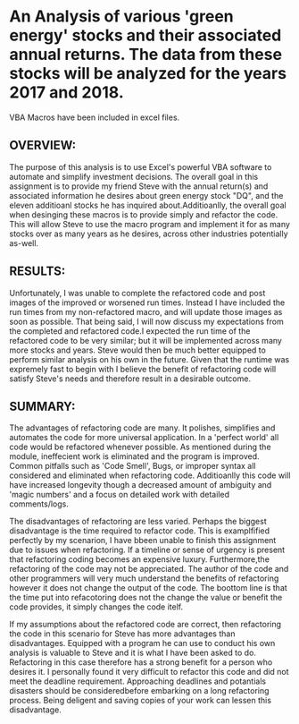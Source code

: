 # An Analysis of various 'green energy' stocks and their associated annual returns. The data from these stocks will be analyzed for the years 2017 and 2018.
VBA Macros have been included in excel files. 

## OVERVIEW: 

The purpose of this analysis is to use Excel's powerful VBA software to automate and simplify investment decisions. The overall goal in this assignment is to provide
my friend Steve with the annual return(s) and associated information he desires about green energy stock "DQ", and the eleven additioanl stocks he has inquired about.Additioanlly, the overall goal when desinging
these macros is to provide simply and refactor the code. This will allow Steve to use the macro program and implement it for as many stocks over as many years as he desires, across
other industries potentially as-well. 
 
## RESULTS:
Unfortunately, I was unable to complete the refactored code and post images of the improved or worsened run times. Instead I have included the run times from
my non-refactored macro, and will update those images as soon as possible. That being said, I will now discuss my expectations from the completed and refactored code.I expected 
the run time of the refactored code to be very similar; but it will be implemented across many more stocks and years. Steve would then be much better equipped to perform
similar analysis on his own in the future. Given that the runtime was expremely fast to begin with I believe the benefit of refactoring code will satisfy Steve's needs and 
therefore result in a desirable outcome. 

## SUMMARY: 
The advantages of refactoring code are many. It polishes, simplifies and automates the code for more universal application. In a 'perfect world' all code would be refactored
whenever possible. As mentioned during the module, ineffecient work is eliminated and the program is improved. Common pitfalls such as 'Code Smell', Bugs, or improper syntax 
all considered and eliminated when refactoring code. Additioanlly this code will have increased longevity though a decreased amount of ambiguity and 'magic numbers' and
a focus on detailed work with detailed comments/logs. 

The disadvantages of refactoring are less varied. Perhaps the biggest disadvantage is the time required to refactor code. This is examplfified perfectly by my scenarion, I have bbeen unable to finish this assignment due to issues when refactoring. If a timeline or sense of urgency is present that refactoring coding becomes an expensive luxury. Furthermore,the refactoring of the code may not be appreciated. The author of the code and other programmers will very much understand the benefits of refactoring however it does not change the output of the code. The boottom line is that the time put into refacotoring does not the change the value or benefit the code provides, it simply changes the code itelf. 

If my assumptions about the refactored code are correct, then refactoring the code in this scenario for Steve has more advantages than disadvantages. Equipped with a program 
he can use to conduct his own analysis is valuable to Steve and it is what I have been asked to do. Refactoring in this case therefore has a strong benefit for a person who desires it. I personally found it very difficult to refactor this code and did not meet the deadline requirement. Approaching deadlines and potantials disasters should be consideredbefore embarking on a long refactoring process. Being deligent and saving copies of your work can lessen this disadvantage. 
